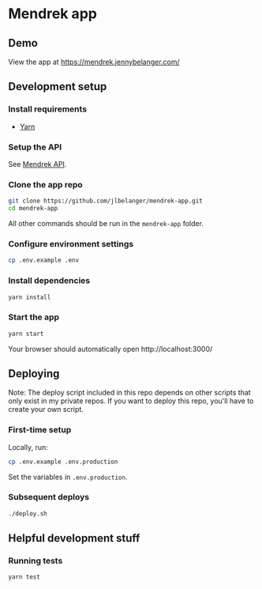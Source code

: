# Mendrek app

## Demo

View the app at https://mendrek.jennybelanger.com/

## Development setup

### Install requirements

* [Yarn](https://classic.yarnpkg.com/en/docs/install)

### Setup the API

See [Mendrek API](https://github.com/jlbelanger/mendrek-api).

### Clone the app repo

``` bash
git clone https://github.com/jlbelanger/mendrek-app.git
cd mendrek-app
```

All other commands should be run in the `mendrek-app` folder.

### Configure environment settings

``` bash
cp .env.example .env
```

### Install dependencies

``` bash
yarn install
```

### Start the app

``` bash
yarn start
```

Your browser should automatically open http://localhost:3000/

## Deploying

Note: The deploy script included in this repo depends on other scripts that only exist in my private repos. If you want to deploy this repo, you'll have to create your own script.

### First-time setup

Locally, run:

``` bash
cp .env.example .env.production
```

Set the variables in `.env.production`.

### Subsequent deploys

``` bash
./deploy.sh
```

## Helpful development stuff

### Running tests

``` bash
yarn test
```
